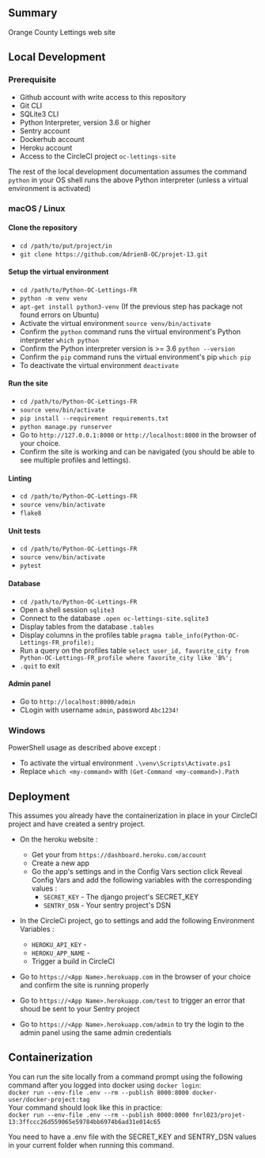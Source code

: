 ## Summary

Orange County Lettings web site

## Local Development

### Prerequisite

- Github account with write access to this repository
- Git CLI
- SQLite3 CLI
- Python Interpreter, version 3.6 or higher
- Sentry account
- Dockerhub account
- Heroku account
- Access to the CircleCI project `oc-lettings-site`

The rest of the local development documentation assumes the command `python` in your OS shell runs the above Python interpreter (unless a virtual environment is activated)

### macOS / Linux

#### Clone the repository

- `cd /path/to/put/project/in`
- `git clone https://github.com/AdrienB-OC/projet-13.git`

#### Setup the virtual environment

- `cd /path/to/Python-OC-Lettings-FR`
- `python -m venv venv`
- `apt-get install python3-venv` (If the previous step has package not found errors on Ubuntu)
- Activate the virtual environment `source venv/bin/activate`
- Confirm the `python` command runs the virtual environment's Python interpreter `which python`
- Confirm the Python interpreter version is >= 3.6 `python --version`
- Confirm the `pip` command runs the virtual environment's pip `which pip`
- To deactivate the virtual environment `deactivate`

#### Run the site

- `cd /path/to/Python-OC-Lettings-FR`
- `source venv/bin/activate`
- `pip install --requirement requirements.txt`
- `python manage.py runserver`
- Go to `http://127.0.0.1:8000` or `http://localhost:8000` in the browser of your choice.
- Confirm the site is working and can be navigated (you should be able to see multiple profiles and lettings).

#### Linting

- `cd /path/to/Python-OC-Lettings-FR`
- `source venv/bin/activate`
- `flake8`

#### Unit tests

- `cd /path/to/Python-OC-Lettings-FR`
- `source venv/bin/activate`
- `pytest`

#### Database

- `cd /path/to/Python-OC-Lettings-FR`
- Open a shell session `sqlite3`
- Connect to the database `.open oc-lettings-site.sqlite3`
- Display tables from the database `.tables`
- Display columns in the profiles table `pragma table_info(Python-OC-Lettings-FR_profile);`
- Run a query on the profiles table `select user_id, favorite_city from
  Python-OC-Lettings-FR_profile where favorite_city like 'B%';`
- `.quit` to exit

#### Admin panel

- Go to `http://localhost:8000/admin`
- CLogin with username `admin`, password `Abc1234!`

### Windows

PowerShell usage as described above except :

- To activate the virtual environment `.\venv\Scripts\Activate.ps1` 
- Replace `which <my-command>` with `(Get-Command <my-command>).Path`


## Deployment
This assumes you already have the containerization in place in your CircleCI project and have created a sentry project.
- On the heroku website :
  - Get your <API key> from `https://dashboard.heroku.com/account`
  - Create a new app <App Name>
  - Go the app's settings and in the Config Vars section click Reveal Config Vars and add the following variables with the corresponding values :
    - `SECRET_KEY` - The django project's SECRET_KEY
    - `SENTRY_DSN` - Your sentry project's DSN
  
- In the CircleCi project, go to settings and add the following Environment Variables :
  - `HEROKU_API_KEY` - <API key>
  - `HEROKU_APP_NAME` - <App Name>
  - Trigger a build in CircleCI
  
- Go to `https://<App Name>.herokuapp.com` in the browser of your choice and confirm the site is running properly
- Go to `https://<App Name>.herokuapp.com/test` to trigger an error that shoud be sent to your Sentry project
- Go to `https://<App Name>.herokuapp.com/admin` to try the login to the admin panel using the same admin credentials
  

## Containerization
You can run the site locally from a command prompt using the following command after you logged into docker using `docker login`:  
  `docker run --env-file .env --rm --publish 8000:8000 docker-user/docker-project:tag`  
Your command should look like this in practice:  
  `docker run --env-file .env --rm --publish 8000:8000 fnrl023/projet-13:3ffccc26d559065e59784bb6974b6ad31e014c65`
  
You need to have a .env file with the SECRET_KEY and SENTRY_DSN values in your current folder when running this command.
